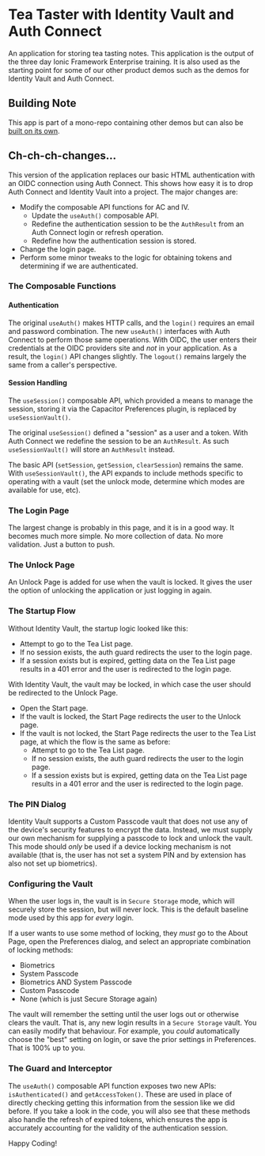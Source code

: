 # Tea Taster with Identity Vault and Auth Connect

An application for storing tea tasting notes. This application is the output of the three day Ionic Framework Enterprise training. It is also used as the starting point for some of our other product demos such as the demos for Identity Vault and Auth Connect.

## Building Note

This app is part of a mono-repo containing other demos but can also be [built on its own](../../README.md#build-a-stand-alone-project).

## Ch-ch-ch-changes...

This version of the application replaces our basic HTML authentication with an OIDC connection using Auth Connect. This shows how easy it is to drop Auth Connect and Identity Vault into a project. The major changes are:

- Modify the composable API functions for AC and IV.
  - Update the `useAuth()` composable API.
  - Redefine the authentication session to be the `AuthResult` from an Auth Connect login or refresh operation.
  - Redefine how the authentication session is stored.
- Change the login page.
- Perform some minor tweaks to the logic for obtaining tokens and determining if we are authenticated.

### The Composable Functions

#### Authentication

The original `useAuth()` makes HTTP calls, and the `login()` requires an email and password combination. The new `useAuth()` interfaces with Auth Connect to perform those same operations. With OIDC, the user enters their credentials at the OIDC providers site and _not_ in your application. As a result, the `login()` API changes slightly. The `logout()` remains largely the same from a caller's perspective.

#### Session Handling

The `useSession()` composable API, which provided a means to manage the session, storing it via the Capacitor Preferences plugin, is replaced by `useSessionVault()`.

The original `useSession()` defined a "session" as a user and a token. With Auth Connect we redefine the session to be an `AuthResult`. As such `useSessionVault()` will store an `AuthResult` instead.

The basic API (`setSession`, `getSession`, `clearSession`) remains the same. With `useSessionVault()`, the API expands to include methods specific to operating with a vault (set the unlock mode, determine which modes are available for use, etc).

### The Login Page

The largest change is probably in this page, and it is in a good way. It becomes much more simple. No more collection of data. No more validation. Just a button to push.

### The Unlock Page

An Unlock Page is added for use when the vault is locked. It gives the user the option of unlocking the application or just logging in again.

### The Startup Flow

Without Identity Vault, the startup logic looked like this:

- Attempt to go to the Tea List page.
- If no session exists, the auth guard redirects the user to the login page.
- If a session exists but is expired, getting data on the Tea List page results in a 401 error and the user is redirected to the login page.

With Identity Vault, the vault may be locked, in which case the user should be redirected to the Unlock Page.

- Open the Start page.
- If the vault is locked, the Start Page redirects the user to the Unlock page.
- If the vault is not locked, the Start Page redirects the user to the Tea List page, at which the flow is the same as before:
  - Attempt to go to the Tea List page.
  - If no session exists, the auth guard redirects the user to the login page.
  - If a session exists but is expired, getting data on the Tea List page results in a 401 error and the user is redirected to the login page.

### The PIN Dialog

Identity Vault supports a Custom Passcode vault that does not use any of the device's security features to encrypt the data. Instead, we must supply our own mechanism for supplying a passcode to lock and unlock the vault. This mode should _only_ be used if a device locking mechanism is not available (that is, the user has not set a system PIN and by extension has also not set up biometrics).

### Configuring the Vault

When the user logs in, the vault is in `Secure Storage` mode, which will securely store the session, but will never lock. This is the default baseline mode used by this app for _every_ login.

If a user wants to use some method of locking, they _must_ go to the About Page, open the Preferences dialog, and select an appropriate combination of locking methods:

- Biometrics
- System Passcode
- Biometrics AND System Passcode
- Custom Passcode
- None (which is just Secure Storage again)

The vault will remember the setting until the user logs out or otherwise clears the vault. That is, any new login results in a `Secure Storage` vault. You can easily modify that behaviour. For example, you _could_ automatically choose the "best" setting on login, or save the prior settings in Preferences. That is 100% up to you.

### The Guard and Interceptor

The `useAuth()` composable API function exposes two new APIs: `isAuthenticated()` and `getAccessToken()`. These are used in place of directly checking getting this information from the session like we did before. If you take a look in the code, you will also see that these methods also handle the refresh of expired tokens, which ensures the app is accurately accounting for the validity of the authentication session.

Happy Coding!
